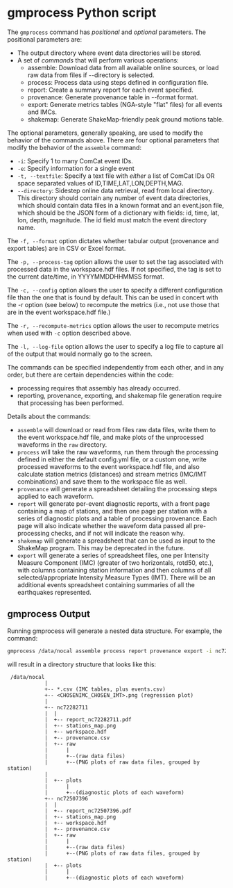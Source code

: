 # gmprocess Python script

The `gmprocess` command has *positional* and *optional* parameters. The positional parameters
are:
 - The output directory where event data directories will be stored.
 - A set of *commands* that will perform various operations:
    - assemble: Download data from all available online sources, or load raw data from files if --directory is selected.
    - process: Process data using steps defined in configuration file.
    - report: Create a summary report for each event specified.
    - provenance: Generate provenance table in --format format.
    - export: Generate metrics tables (NGA-style "flat" files) for all events and IMCs.
    - shakemap: Generate ShakeMap-friendly peak ground motions table.

The optional parameters, generally speaking, are used to modify the behavior of the commands above.
There are four optional parameters that modify the behavior of the `assemble` command:
 - `-i`: Specify 1 to many ComCat event IDs.
 - `-e`: Specify information for a single event
 - `-t, --textfile`: Specify a text file with *either* a list of ComCat IDs OR space separated values of ID,TIME,LAT,LON,DEPTH,MAG.
 - `--directory`: Sidestep online data retrieval, read from local directory. This
    directory should contain any number of event data directories, which
    should contain data files in a known format and an event.json file,
    which should be the JSON form of a dictionary with fields: id, time,
    lat, lon, depth, magnitude. The id field must match the event
    directory name.

The `-f, --format` option dictates whether tabular output (provenance and export tables) are in 
CSV or Excel format.

The `-p, --process-tag` option allows the user to set the tag associated with processed data in the 
workspace.hdf files. If not specified, the tag is set to the current date/time, in YYYYMMDDHHMMSS format.

The `-c, --config` option allows the user to specify a different configuration file than the one that is 
found by default. This can be used in concert with the -r option (see below) to recompute the metrics
(i.e., not use those that are in the event workspace.hdf file.)

The `-r, --recompute-metrics` option allows the user to recompute metrics when used with `-c` option 
described above.

The `-l, --log-file` option allows the user to specify a log file to capture all of the output
that would normally go to the screen.




The commands can be specified independently from each other, and in any order, but there are certain dependencies within the code:
 - processing requires that assembly has already occurred.
 - reporting, provenance, exporting, and shakemap file generation require that processing has been performed.

Details about the commands:
 - `assemble` will download or read from files raw data files, 
    write them to the event workspace.hdf file, and make plots of the unprocessed waveforms
    in the `raw` directory.
 - `process` will take the raw waveforms, run them through the processing defined in 
    either the default config.yml file, or a custom one, write processed waveforms to
    the event workspace.hdf file, and also calculate station metrics (distances) and stream
    metrics (IMC/IMT combinations) and save them to the workspace file as well.
 - `provenance` will generate a spreadsheet detailing the processing steps applied to each 
    waveform.
 - `report` will generate per-event diagnostic reports, with a front page containing a map
    of stations, and then one page per station with a series of diagnostic plots and a table
    of processing provenance. Each page will also indicate whether the waveform data
    passed all pre-processing checks, and if not will indicate the reason why.
 - `shakemap` will generate a spreadsheet that can be used as input to the ShakeMap program.
    This may be deprecated in the future.
 - `export` will generate a series of spreadsheet files, one per Intensity Measure Component (IMC)
    (greater of two horizontals, rotd50, etc.), with columns containing station information and then
    columns of all selected/appropriate Intensity Measure Types (IMT). There will be an additional 
    events spreadsheet containing summaries of all the earthquakes represented.

## gmprocess Output

Running gmprocess will generate a nested data structure. For example, the command:

```bash
gmprocess /data/nocal assemble process report provenance export -i nc72282711 nc72507396
```
 will result in a directory structure that looks like this:
```
 /data/nocal
            |
            +-- *.csv (IMC tables, plus events.csv)
            +-- <CHOSENIMC_CHOSEN_IMT>.png (regression plot)
            |    
            +-- nc72282711
            |  |  
            |  +-- report_nc72282711.pdf
            |  +-- stations_map.png
            |  +-- workspace.hdf
            |  +-- provenance.csv
            |  +-- raw
            |      |
            |      +--(raw data files)
            |      +--(PNG plots of raw data files, grouped by station)
            |   
            |  +-- plots
            |      |
            |      +--(diagnostic plots of each waveform)
            +-- nc72507396
            |  |  
            |  +-- report_nc72507396.pdf
            |  +-- stations_map.png
            |  +-- workspace.hdf
            |  +-- provenance.csv
            |  +-- raw
            |      |
            |      +--(raw data files)
            |      +--(PNG plots of raw data files, grouped by station)
            |  +-- plots
            |      |
            |      +--(diagnostic plots of each waveform)
```
